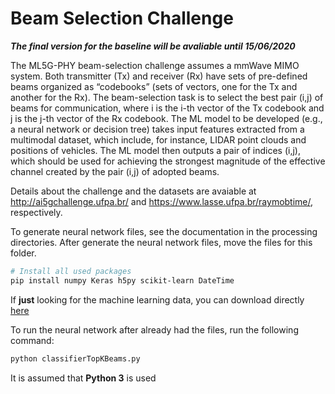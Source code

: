 # Beam Selection Challenge

***The final version for the baseline will be avaliable until 15/06/2020***

The ML5G-PHY beam-selection challenge assumes a mmWave MIMO system. Both transmitter (Tx) and receiver (Rx) have sets of pre-defined beams organized as “codebooks” (sets of vectors, one for the Tx and another for the Rx). The beam-selection task is to select the best pair (i,j) of beams for communication, where i is the i-th vector of the Tx codebook and j is the j-th vector of the Rx codebook. The ML model to be developed (e.g., a neural network or decision tree) takes input features extracted from a multimodal dataset, which include, for instance, LIDAR point clouds and positions of vehicles. The ML model then outputs a pair of indices (i,j), which should be used for achieving the strongest magnitude of the effective channel created by the pair (i,j) of adopted beams.

Details about the challenge and the datasets are avaiable at http://ai5gchallenge.ufpa.br/ and https://www.lasse.ufpa.br/raymobtime/, respectively.

To generate neural network files, see the documentation in the processing directories.
After generate the neural network files, move the files for this folder.

```bash
# Install all used packages
pip install numpy Keras h5py scikit-learn DateTime
``` 
If **just** looking for the machine learning data, you can download directly [here](https://nextcloud.lasseufpa.org/s/zN5Yj956steYNHz)

To run the neural network after already had the files, run the following command:

```bash
python classifierTopKBeams.py
```

It is assumed that **Python 3** is used

